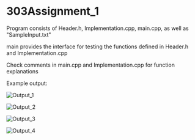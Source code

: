 # 303Assignment_1
Program consists of Header.h, Implementation.cpp, main.cpp, as well as "SampleInput.txt"

main provides the interface for testing the functions defined in Header.h and Implementation.cpp

Check comments in main.cpp and Implementation.cpp for function explanations

Example output:


![Output_1](https://user-images.githubusercontent.com/90845996/192075738-cae61543-6129-4827-9daf-940a7726893f.png)

![Output_2](https://user-images.githubusercontent.com/90845996/192075739-ec168d28-33b8-4a13-84e8-b8939ddbd0b9.png)

![Output_3](https://user-images.githubusercontent.com/90845996/192075742-bae899f3-0373-4197-a41c-49fc85945683.png)

![Output_4](https://user-images.githubusercontent.com/90845996/192075744-471c32b0-f563-4a62-9543-2c90c8e2b94a.png)

